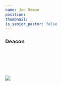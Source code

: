 ```yaml
---
name: Jon Roman
position:
thumbnail:
is_senior_pastor: false
---
```



### Deacon

#### &nbsp;

### &nbsp;

#### ![](/uploads/versions/4332---x----2987-4510x---.jpg)